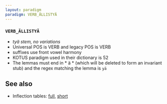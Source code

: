 ```yaml
---
layout: paradigm
paradigm: VERB_ÄLLISTYÄ
---
```

### ` VERB_ÄLLISTYÄ `

* _tyä stem, no variations_
* Universal POS is VERB and legacy POS is VERB
* suffixes use front vowel harmony
* KOTUS paradigm used in their dictionary is 52
* The lemmas must end in * ä * (which will be deleted to form an invariant stub) and the regex matching the lemma is ` yä `

## See also

* Inflection tables: [full](gen/Ä/ällistyä.html), [short](gen/Ä/ällistyä_wikt.html)


